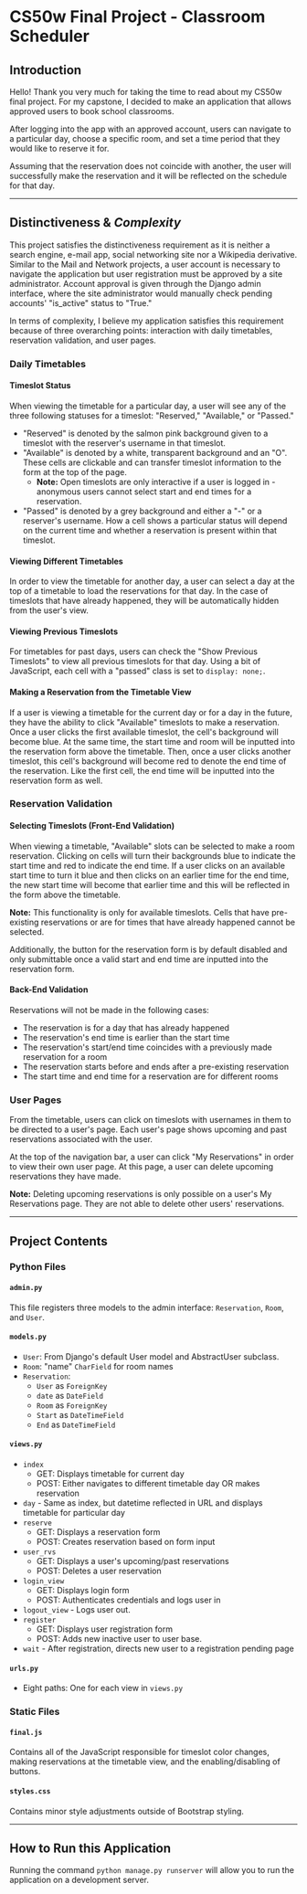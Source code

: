 
# CS50w Final Project - Classroom Scheduler

## Introduction

Hello! Thank you very much for taking the time to read about my CS50w final project.
For my capstone, I decided to make an application that allows approved users to book school classrooms.

After logging into the app with an approved account, users can navigate to a particular day, choose a specific room, and set a time period that they would like to reserve it for.

Assuming that the reservation does not coincide with another, the user will successfully make the reservation and it will be reflected on the schedule for that day.
***
## Distinctiveness & *Complexity*

This project satisfies the distinctiveness requirement as it is neither a search engine, e-mail app, social networking site nor a Wikipedia derivative.
Similar to the Mail and Network projects, a user account is necessary to navigate the application but user registration must be approved by a site administrator. Account approval is given through the Django admin interface, where the site administrator would manually check pending accounts' "is_active" status to "True."

In terms of complexity, I believe my application satisfies this requirement because of three overarching points: interaction with daily timetables, reservation validation, and user pages.

### Daily Timetables

#### Timeslot Status

When viewing the timetable for a particular day, a user will see any of the three following statuses for a timeslot: "Reserved," "Available," or "Passed."
- "Reserved" is denoted by the salmon pink background given to a timeslot with the reserver's username in that timeslot.
- "Available" is denoted by a white, transparent background and an "O".  These cells are clickable and can transfer timeslot information to the form at the top of the page. 
    - **Note:** Open timeslots are only interactive if a user is logged in - anonymous users cannot select start and end times for a reservation.
- "Passed" is denoted by a grey background and either a "-" or a reserver's username.
How a cell shows a particular status will depend on the current time and whether a reservation is present within that timeslot.

#### Viewing Different Timetables

In order to view the timetable for another day, a user can select a day at the top of a timetable to load the reservations for that day. In the case of timeslots that have already happened, they will be automatically hidden from the user's view.

#### Viewing Previous Timeslots

For timetables for past days, users can check the "Show Previous Timeslots" to view all previous timeslots for that day. Using a bit of JavaScript, each cell with a "passed" class is set to `display: none;`.

#### Making a Reservation from the Timetable View

If a user is viewing a timetable for the current day or for a day in the future, they have the ability to click "Available" timeslots to make a reservation. Once a user clicks the first available timeslot, the cell's background will become blue. At the same time, the start time and room will be inputted into the reservation form above the timetable. Then, once a user clicks another timeslot, this cell's background will become red to denote the end time of the reservation. Like the first cell, the end time will be inputted into the reservation form as well.

### Reservation Validation

#### Selecting Timeslots (Front-End Validation)

When viewing a timetable, "Available" slots can be selected to make a room reservation. Clicking on cells will turn their backgrounds blue to indicate the start time and red to indicate the end time. If a user clicks on an available start time to turn it blue and then clicks on an earlier time for the end time, the new start time will become that earlier time and this will be reflected in the form above the timetable.

**Note:** This functionality is only for available timeslots. Cells that have pre-existing reservations or are for times that have already happened cannot be selected.

Additionally, the button for the reservation form is by default disabled and only submittable once a valid start and end time are inputted into the reservation form.

#### Back-End Validation
Reservations will not be made in the following cases:
- The reservation is for a day that has already happened
- The reservation's end time is earlier than the start time
- The reservation's start/end time coincides with a previously made reservation for a room
- The reservation starts before and ends after a pre-existing reservation
- The start time and end time for a reservation are for different rooms

### User Pages

From the timetable, users can click on timeslots with usernames in them to be directed to a user's page. Each user's page shows upcoming and past reservations associated with the user.

At the top of the navigation bar, a user can click "My Reservations" in order to view their own user page. At this page, a user can delete upcoming reservations they have made.

**Note:** Deleting upcoming reservations is only possible on a user's My Reservations page. They are not able to delete other users' reservations.
***
## Project Contents

### Python Files
#### `admin.py`

This file registers three models to the admin interface: `Reservation`, `Room`, and `User`.

#### `models.py`

- `User`: From Django's default User model and AbstractUser subclass.  
- `Room`: "name" `CharField` for room names
- `Reservation`:
    - `User` as `ForeignKey`
    - `date` as `DateField`
    - `Room` as `ForeignKey`
    - `Start` as `DateTimeField`
    - `End` as `DateTimeField`

#### `views.py`
- `index`
    - GET: Displays timetable for current day
    - POST: Either navigates to different timetable day OR makes reservation
- `day` - Same as index, but datetime reflected in URL and displays timetable for particular day
- `reserve`
    - GET: Displays a reservation form
    - POST: Creates reservation based on form input
- `user_rvs`
    - GET: Displays a user's upcoming/past reservations
    - POST: Deletes a user reservation
- `login_view`
    - GET: Displays login form
    - POST: Authenticates credentials and logs user in
- `logout_view` - Logs user out.
- `register`
    - GET: Displays user registration form
    - POST: Adds new inactive user to user base.
- `wait` - After registration, directs new user to a registration pending page

#### `urls.py`
- Eight paths: One for each view in `views.py`

### Static Files

#### `final.js`
Contains all of the JavaScript responsible for timeslot color changes, making reservations at the timetable view, and the enabling/disabling of buttons.

#### `styles.css`
Contains minor style adjustments outside of Bootstrap styling.
***
## How to Run this Application

Running the command `python manage.py runserver` will allow you to run the application on a development server.